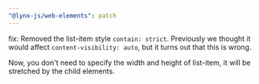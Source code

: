 ```yaml
---
"@lynx-js/web-elements": patch
---
```


fix: Removed the list-item style `contain: strict`. Previously we thought it would affect `content-visibility: auto`, but it turns out that this is wrong.

Now, you don't need to specify the width and height of list-item, it will be stretched by the child elements.
